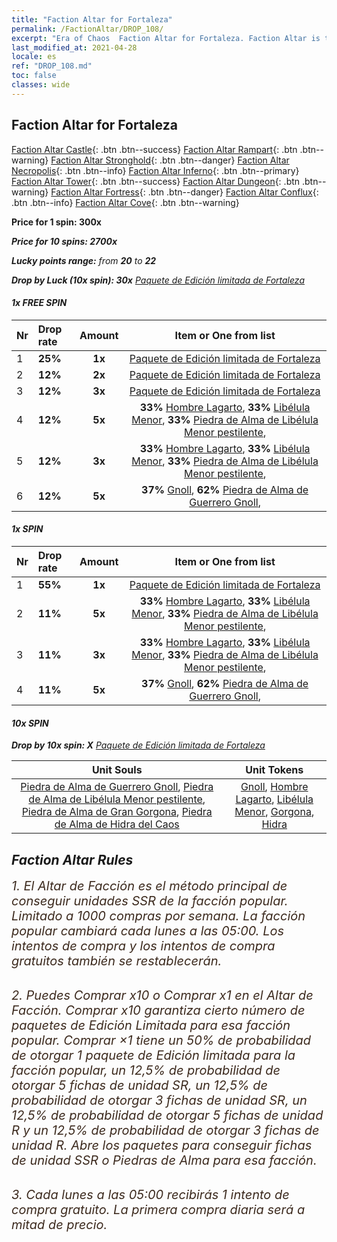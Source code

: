 ```yaml
---
title: "Faction Altar for Fortaleza"
permalink: /FactionAltar/DROP_108/
excerpt: "Era of Chaos  Faction Altar for Fortaleza. Faction Altar is the primary method for obtaining SSR units from the popular faction. Limited to 1,000 purchases each week. The popular faction changes at 05:00 every Monday. Purchase attempts and free purchase attempts will also reset then."
last_modified_at: 2021-04-28
locale: es
ref: "DROP_108.md"
toc: false
classes: wide
---
```


##  Faction Altar for **Fortaleza**

  [Faction Altar Castle](/es/FactionAltar/DROP_101/){: .btn .btn--success} [Faction Altar Rampart](/es/FactionAltar/DROP_102/){: .btn .btn--warning} [Faction Altar Stronghold](/es/FactionAltar/DROP_103/){: .btn .btn--danger} [Faction Altar Necropolis](/es/FactionAltar/DROP_104/){: .btn .btn--info} [Faction Altar Inferno](/es/FactionAltar/DROP_105/){: .btn .btn--primary} [Faction Altar Tower](/es/FactionAltar/DROP_106/){: .btn .btn--success} [Faction Altar Dungeon](/es/FactionAltar/DROP_107/){: .btn .btn--warning} [Faction Altar Fortress](/es/FactionAltar/DROP_108/){: .btn .btn--danger} [Faction Altar Conflux](/es/FactionAltar/DROP_109/){: .btn .btn--info} [Faction Altar Cove](/es/FactionAltar/DROP_112/){: .btn .btn--warning} 

  **Price for 1 spin: 300x** <i class="fas fa-gem"/>

  **Price for 10 spins: 2700x** <i class="fas fa-gem"/>

  **Lucky points range:** from **20** to **22**

  **Drop by Luck (10x spin): 30x** [Paquete de Edición limitada de Fortaleza](/ItemsES/con_2142/)

####  1x FREE SPIN 

  |    Nr    |  Drop rate  |  Amount   |   Item or One from list  |
  |:---------|:------------|:---------:|:------------------------:|
  | 1 | **25%** | **1x** | [Paquete de Edición limitada de Fortaleza](/ItemsES/con_2142/) |
  | 2 | **12%** | **2x** | [Paquete de Edición limitada de Fortaleza](/ItemsES/con_2142/) |
  | 3 | **12%** | **3x** | [Paquete de Edición limitada de Fortaleza](/ItemsES/con_2142/) |
  | 4 | **12%** | **5x** |  **33%** [Hombre Lagarto](/ItemsES/unt_254/),  **33%** [Libélula Menor](/ItemsES/unt_255/),  **33%** [Piedra de Alma de Libélula Menor pestilente](/ItemsES/unt_337/),  |
  | 5 | **12%** | **3x** |  **33%** [Hombre Lagarto](/ItemsES/unt_254/),  **33%** [Libélula Menor](/ItemsES/unt_255/),  **33%** [Piedra de Alma de Libélula Menor pestilente](/ItemsES/unt_337/),  |
  | 6 | **12%** | **5x** |  **37%** [Gnoll](/ItemsES/unt_253/),  **62%** [Piedra de Alma de Guerrero Gnoll](/ItemsES/unt_336/),  |


####  1x SPIN 

  |    Nr    |  Drop rate  |  Amount   |   Item or One from list  |
  |:---------|:------------|:---------:|:------------------------:|
  | 1 | **55%** | **1x** | [Paquete de Edición limitada de Fortaleza](/ItemsES/con_2142/) |
  | 2 | **11%** | **5x** |  **33%** [Hombre Lagarto](/ItemsES/unt_254/),  **33%** [Libélula Menor](/ItemsES/unt_255/),  **33%** [Piedra de Alma de Libélula Menor pestilente](/ItemsES/unt_337/),  |
  | 3 | **11%** | **3x** |  **33%** [Hombre Lagarto](/ItemsES/unt_254/),  **33%** [Libélula Menor](/ItemsES/unt_255/),  **33%** [Piedra de Alma de Libélula Menor pestilente](/ItemsES/unt_337/),  |
  | 4 | **11%** | **5x** |  **37%** [Gnoll](/ItemsES/unt_253/),  **62%** [Piedra de Alma de Guerrero Gnoll](/ItemsES/unt_336/),  |


####  10x SPIN 

  **Drop by 10x spin: X** [Paquete de Edición limitada de Fortaleza](/ItemsES/con_2142/)

  |    Unit Souls    |  Unit Tokens  |
  |:----------------:|:-------------:|
  | [Piedra de Alma de Guerrero Gnoll](/ItemsES/unt_336/), [Piedra de Alma de Libélula Menor pestilente](/ItemsES/unt_337/), [Piedra de Alma de Gran Gorgona](/ItemsES/unt_339/), [Piedra de Alma de Hidra del Caos](/ItemsES/unt_341/) | [Gnoll](/ItemsES/unt_253/), [Hombre Lagarto](/ItemsES/unt_254/), [Libélula Menor](/ItemsES/unt_255/), [Gorgona](/ItemsES/unt_257/), [Hidra](/ItemsES/unt_259/) |



## Faction Altar Rules

  <span style="color: #3c2a1e;font-size:20px">1. El Altar de Facción es el método principal de conseguir unidades SSR de la facción popular. Limitado a 1000 compras por semana. La facción popular cambiará cada lunes a las 05:00. Los intentos de compra y los intentos de compra gratuitos también se restablecerán. </span><br/>

<br/>  <span style="color: #3c2a1e;font-size:20px">2. Puedes Comprar x10 o Comprar x1 en el Altar de Facción. Comprar x10 garantiza cierto número de paquetes de Edición Limitada para esa facción popular. Comprar ×1 tiene un 50% de probabilidad de otorgar 1 paquete de Edición limitada para la facción popular, un 12,5% de probabilidad de otorgar 5 fichas de unidad SR, un 12,5% de probabilidad de otorgar 3 fichas de unidad SR, un 12,5% de probabilidad de otorgar 5 fichas de unidad R y un 12,5% de probabilidad de otorgar 3 fichas de unidad R. Abre los paquetes para conseguir fichas de unidad SSR o Piedras de Alma para esa facción.</span>

<br/>  <span style="color: #3c2a1e;font-size:20px">3. Cada lunes a las 05:00 recibirás 1 intento de compra gratuito. La primera compra diaria será a mitad de precio.</span><br/>

<br/>